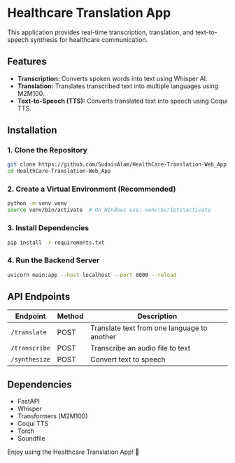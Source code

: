 # Healthcare Translation App

This application provides real-time transcription, translation, and text-to-speech synthesis for healthcare communication.

## Features
- **Transcription:** Converts spoken words into text using Whisper AI.
- **Translation:** Translates transcribed text into multiple languages using M2M100.
- **Text-to-Speech (TTS):** Converts translated text into speech using Coqui TTS.

## Installation

### 1. Clone the Repository
```bash
git clone https://github.com/SudaisAlam/HealthCare-Translation-Web_App.git
cd HealthCare-Translation-Web_App
```

### 2. Create a Virtual Environment (Recommended)
```bash
python -m venv venv
source venv/bin/activate  # On Windows use: venv\Scripts\activate
```

### 3. Install Dependencies
```bash
pip install -r requirements.txt
```

### 4. Run the Backend Server
```bash
uvicorn main:app --host localhost --port 8000 --reload
```


## API Endpoints

| Endpoint       | Method | Description |
|---------------|--------|-------------|
| `/translate`  | POST   | Translate text from one language to another |
| `/transcribe` | POST   | Transcribe an audio file to text |
| `/synthesize` | POST   | Convert text to speech |

## Dependencies
- FastAPI
- Whisper
- Transformers (M2M100)
- Coqui TTS
- Torch
- Soundfile

Enjoy using the Healthcare Translation App! 🚀
